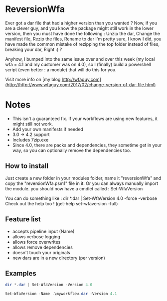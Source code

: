 # ReversionWfa
Ever got a dar file that had a higher version than you wanted ?
Now, if you are a clever guy, and you know the package might still work in the lower version, then you must have done the following :
Unzip the dar, Change the manifest file, Rezip the files, Rename to dar
I'm pretty sure, I know I did, you have made the common mistake of rezipping the top folder instead of files, breaking your dar,  Right :) ?

Anyhow, I bumped into the same issue over and over this week (my local wfa = 4.1 and my customer was on 4.0), so I (finally) build a powershell script (even better : a module) that will do this for you.

Visit more info on [my blog http://wfaguy.com](http://http://www.wfaguy.com/2017/02/change-version-of-dar-file.html)

# Notes
* This isn't a guaranteed fix.  If your workflows are using new features, it might still not work.
* Add your own manifests if needed
* 3.0 -> 4.2 support
* Includes 7zip.exe
* Since 4.0, there are packs and dependencies, they sometime get in your way, so you can optionally remove the dependencies too.

## How to install
Just create a new folder in your modules folder, name it "reversionWfa" and copy the "reversionWfa.psm1" file in it.  Or you can always manually import the module.
you should now have a cmdlet called : Set-WfaVersion

You can do something like : dir *.dar | Set-WfaVersion 4.0 -force -verbose
Check out the help too ! (get-help set-wfaversion -full)

## Feature list 
* accepts pipeline input (Name)
* allows verbose logging
* allows force overwrites
* allows remove dependencies
* doesn't touch your originals
* new dars are in a new directory (per version)

## Examples
``` powershell
dir *.dar | Set-WfaVersion -Version 4.0
```
``` powershell
Set-WfaVersion -Name .\myworkflow.dar -Version 4.1
```

